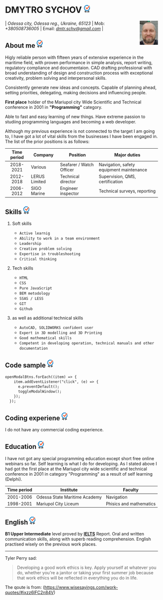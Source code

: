 # **DMYTRO SYCHOV** ![checkmark](check.png)

<img align="right" src="avatar.jpg" />

| *Odessa city, Odessa reg., Ukraine, 65123* | Mob: *+380508736005* | Email: *dmtr.schv@gmail.com* |

## **About me** ![checkmark](check.png)

Higly reliable person with fifteen years of extensive experience in the maritime field, with proven performance in simple analysis, report writing, regulatory compliance and documentaion. CAD drafting professional with broad understanding of design and construction process with exceptional creativity, problem solving and interpersonal skills.

Consistently generate new ideas and concepts. Capable of planning ahead, setting priorities, delegating, making decisions and influencing people.

**First place** holder of the Mariupol city Wide Scientific and Technical conference in 2001 in **"Programming"** category.

Able to fast and easy learning of new things. Have extreme passion to studiing programming languages and becoming a web developer.

Although my previous experience is not connected to the target I am going to, I have got a lot of vital skills from the businesses I have been engaged in. The list of the prior positions is as follows:

| Time period | Company | Position | Major duties |
| :---------: | ------- | -------- | ------------ |
| 2018-2021 | Various | Seafarer / Watch Officer | Navigation, safety equipment maintenance |
| 2012-2018 | LERUS Limited | Technical director | Supervision, QMS, certification |
| 2006-2012 | SIGO Marine | Engineer inspector | Technical surveys, reporting |

## **Skills** ![checkmark](check.png)

1. Soft skills
   - `Active learnig`
   - `Ability to work in a team environment`
   - `Leadership`
   - `Creative problem solving`
   - `Expertise in troubleshooting`
   - `Critical thinking`

2. Tech skills
   - `HTML`
   - `CSS`
   - `Pure JavaScript`
   - `BEM metodology`
   - `SSAS / LESS`
   - `GIT`
   - `Github`

3. as well as additional technical skills
   - `AutoCAD, SOLIDWORKS confident user`
   - `Expert in 3D modelling and 3D Printing`
   - `Good mathematical skills`
   - `Competent in developing operation, technical manuals and other documentation`
   
## **Code sample** ![checkmark](check.png)

```
openModalBtns.forEach((item) => {
    item.addEventListener("click", (e) => {
      e.preventDefault();
      toggleModalWindow();
    });
  });
```

## **Coding experiene** ![checkmark](check.png)

I do not have any commercial coding experience.

## **Education** ![checkmark](check.png)

I have not got any special programming education except short free online webinars so far. Self learning is what I do for developing. As I stated above I had got the first place at the Mariupol city wide scientific and technical conference in 2001 in category "Programming" as a result of self learning (Delphi).

| Time period | Institute | Faculty |
| :---------: | --------- | ------- |
| 2001-2006 | Odessa State Maritime Academy | Navigation |
| 1998-2001 | Mariupol City Liceum | Phisics and mathematics |

## **English** ![check](check.png)

**B1 Upper Intermediate** level proved by **[IELTS](https://www.ielts.org/)** Report. Oral and written communication
skills, along with superb reading comprehension. English practised wisely on the previous work places.

---

Tyler Perry sad:
>Developing a good work ethics is key. Apply yourself at whatever you do, whether you're a janitor or taking your first summer job because that work ethics will be reflected in everything you do in life.     

The qoute is from: (https://www.wisesayings.com/work-quotes/#ixzz6lFC2n84V)
